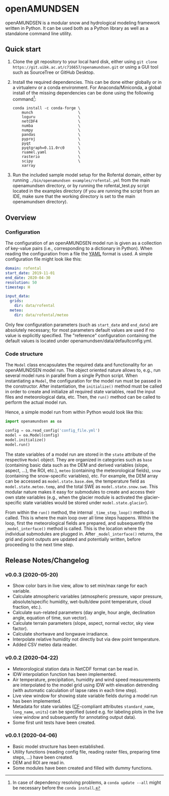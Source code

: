 # openAMUNDSEN

openAMUNDSEN is a modular snow and hydrological modeling framework written in
Python. It can be used both as a Python library as well as a standalone command
line utility.

## Quick start

 1. Clone the git repository to your local hard disk, either using `git clone
    https://git.uibk.ac.at/c716657/openamundsen.git` or using a GUI tool such
    as SourceTree or GitHub Desktop.
 2. Install the required dependencies. This can be done either globally or in a
    virtualenv or a conda environment. For Anaconda/Miniconda, a global install of the
    missing dependencies can be done using the following command[^1]:

        conda install -c conda-forge \
            munch                    \
            loguru                   \
            netCDF4                  \
            numba                    \
            numpy                    \
            pandas                   \
            pyproj                   \
            pyqt                     \
            pyqtgraph=0.11.0rc0      \
            ruamel.yaml              \
            rasterio                 \
            scipy                    \
            xarray
 3. Run the included sample model setup for the Rofental domain, either by
    running `./bin/openamundsen examples/rofental.yml` from the main
    openamundsen directory, or by running the rofental_test.py script located in
    the examples directory (if you are running the script from an IDE, make sure
    that the working directory is set to the main openamundsen directory).

[^1]: In case of dependency resolving problems, a `conda update --all` might be
  necessary before the `conda install`.

## Overview

### Configuration

The configuration of an openAMUNDSEN model run is given as a collection of
key-value pairs (i.e., corresponding to a dictionary in Python). When reading
the configuration from a file the [YAML](https://en.wikipedia.org/wiki/YAML)
format is used. A simple configuration file might look like this:

```yaml
domain: rofental
start_date: 2019-11-01
end_date: 2020-04-30
resolution: 50
timestep: H

input_data:
  grids:
    dir: data/rofental
  meteo:
    dir: data/rofental/meteo
```

Only few configuration parameters (such as `start_date` and `end_date`) are
absolutely necessary; for most parameters default values are used if no value
is explicitly specified. The "reference" configuration containing the default
values is located under openamundsen/data/defaultconfig.yml.

### Code structure

The `Model` class encapsulates the required data and functionality for an
openAMUNDSEN model run. The object oriented nature allows to, e.g., run several
model runs in parallel from a single Python script. When instantiating a
`Model`, the configuration for the model run must be passed in the constructor.
After instantiation, the `initialize()` method must be called in order to
create and initialize all required state variables, read the input files and
meteorological data, etc. Then, the `run()` method can be called to perform the
actual model run.

Hence, a simple model run from within Python would look like this:

```python
import openamundsen as oa

config = oa.read_config('config_file.yml')
model = oa.Model(config)
model.initialize()
model.run()
```

The state variables of a model run are stored in the `state` attribute of the
respective `Model` object. They are organized in categories such as `base`
(containing basic data such as the DEM and derived variables (slope, aspect,
…), the ROI, etc.), `meteo` (containing the meteorological fields), `snow`
(containing the snow-specific variables), etc. For example, the DEM array can
be accessed as `model.state.base.dem`, the temperature field as
`model.state.meteo.temp`, and the total SWE as `model.state.snow.swe`. This
modular nature makes it easy for submodules to create and access their own
state variables (e.g., when the glacier module is activated the
glacier-specific state variables would be stored under `model.state.glacier`).

From within the `run()` method, the internal `_time_step_loop()` method is
called. This is where the main loop over all time steps happens. Within the
loop, first the meteorological fields are prepared, and subsequently the
`_model_interface()` method is called. This is the location where the
individual submodules are plugged in. After `_model_interface()` returns, the
grid and point outputs are updated and potentially written, before proceeding
to the next time step.

## Release Notes/Changelog

### v0.0.3 (2020-05-20)

- Show color bars in live view, allow to set min/max range for each variable.
- Calculate atmospheric variables (atmospheric pressure, vapor pressure,
  absolute/specific humidity, wet-bulb/dew point temperature, cloud fraction,
  etc.).
- Calculate sun-related parameters (day angle, hour angle, declination angle,
  equation of time, sun vector).
- Calculate terrain parameters (slope, aspect, normal vector, sky view
  factor).
- Calculate shortwave and longwave irradiance.
- Interpolate relative humidity not directly but via dew point temperature.
- Added CSV meteo data reader.

### v0.0.2 (2020-04-22)

- Meteorological station data in NetCDF format can be read in.
- IDW interpolation function has been implemented.
- Air temperature, precipitation, humidity and wind speed measurements are
  interpolated to the model grid using IDW with elevation detrending (with
  automatic calculation of lapse rates in each time step).
- Live view window for showing state variable fields during a model run has
  been implemented.
- Metadata for state variables ([CF](http://cfconventions.org)-compliant
  attributes `standard_name`, `long_name`, `units`) can be specified (used e.g.
  for labeling plots in the live view window and subsequently for annotating
  output data).
- Some first unit tests have been created.

### v0.0.1 (2020-04-06)

- Basic model structure has been established.
- Utility functions (reading config file, reading raster files, preparing time
  steps, …) have been created.
- DEM and ROI are read in.
- Some modules have been created and filled with dummy functions.
